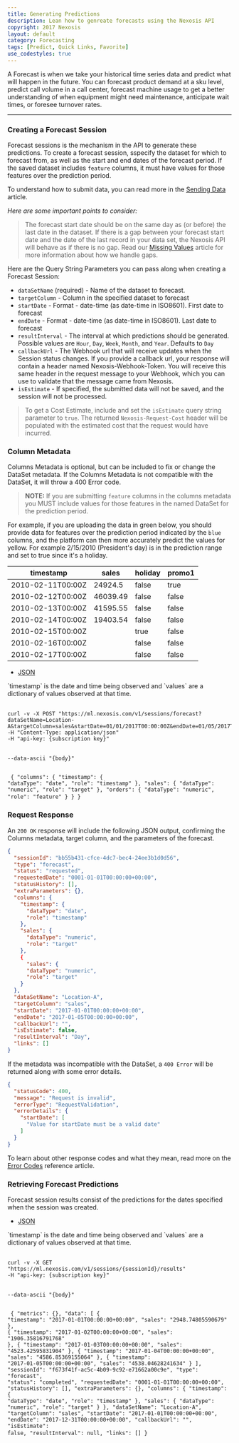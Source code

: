 ```yaml
---
title: Generating Predictions
description: Lean how to genreate forecasts using the Nexosis API
copyright: 2017 Nexosis 
layout: default
category: Forecasting
tags: [Predict, Quick Links, Favorite]
use_codestyles: true
---
```


A Forecast is when we take your historical time series data and predict what will happen in the future. You can forecast product demand at a sku level, predict call volume in a call center, forecast machine usage to get a better understanding of when equipment might need maintenance, anticipate wait times, or foresee turnover rates.

-----

### Creating a Forecast Session
Forecast sessions is the mechanism in the API to generate these predictions. To create a forecast session, sspecify the dataset for which to forecast from, as well as the start and end dates of the forecast period. If the saved dataset includes `feature` columns, it must have values for those features over the prediction period.

To understand how to submit data, you can read more in the [Sending Data](/guides/sendingdata) article.

*Here are some important points to consider:*
> The forecast start date should be on the same day as (or before) the last date in the dataset. If there is a gap between your forecast start date and the date of the last record in your data set, the Nexosis API will behave as if there is no gap. Read our [Missing Values](/guides/missingvalues) article for more information about how we handle gaps.


Here are the Query String Parameters you can pass along when creating a Forecast Session:
* `dataSetName` (required) - Name of the dataset to forecast. 
* `targetColumn` - Column in the specified dataset to forecast
* `startDate` - Format - date-time (as date-time in ISO8601). First date to forecast
* `endDate` - Format - date-time (as date-time in ISO8601). Last date to forecast
* `resultInterval` - The interval at which predictions should be generated. Possible values are `Hour`, `Day`, `Week`, `Month`, and `Year`. Defaults to `Day`
* `callbackUrl` - The Webhook url that will receive updates when the Session status changes. If you provide a callback url, your response will contain a header named Nexosis-Webhook-Token. You will receive this same header in the request message to your Webhook, which you can use to validate that the message came from Nexosis.
* `isEstimate` - If specified, the submitted data will not be saved, and the session will not be processed. 

> To get a Cost Estimate, include and set the `isEstimate` query string parameter to `true`. The returned `Nexosis-Request-Cost` header will be populated with the estimated cost that the request would have incurred.

### Column Metadata

Columns Metadata is optional, but can be included to fix or change the DataSet metadata. If the Columns Metadata is not compatible with the DataSet, it will throw a 400 Error code. 

> <b>NOTE:</b> If you are submitting `feature` columns in the columns metadata you MUST include values for those features in the named DataSet for the prediction period.

For example, if you are uploading the data in green below, you should provide data for features over the prediction period indicated by the `blue` columns, and the platform can then more accurately predict the values for yellow. For example 2/15/2010 (President's day) is in the prediction range and set to true since it's a holiday.

<table class="table table-bordered mb20">
    <thead>
        <tr>
            <th>timestamp</th>
            <th>sales</th>
            <th>holiday</th>
            <th>promo1</th>
        </tr>
    </thead>
    <tbody>
        <tr class="success">
            <td>2010-02-11T00:00Z</td>
            <td class="right">24924.5</td>
            <td>false</td>
            <td>true</td>
        </tr>
        <tr class="success">
            <td>2010-02-12T00:00Z</td>
            <td class="right">46039.49</td>
            <td>false</td>
            <td>false</td>
        </tr>
        <tr class="success">
            <td>2010-02-13T00:00Z</td>
            <td class="right">41595.55</td>
            <td>false</td>
            <td>false</td>
        </tr>
        <tr class="success">
            <td>2010-02-14T00:00Z</td>
            <td class="right">19403.54</td>
            <td>false</td>
            <td>false</td>
        </tr>
        <tr class="info">
            <td>2010-02-15T00:00Z</td>
            <td class="warning"></td>
            <td>true</td>
            <td>false</td>
        </tr>
        <tr class="info">
            <td>2010-02-16T00:00Z</td>
            <td class="warning"></td>
            <td>false</td>
            <td>false</td>
        </tr>
        <tr class="info">
            <td>2010-02-17T00:00Z</td>
            <td class="warning"></td>
            <td>false</td>
            <td>false</td>
        </tr>                
    </tbody>
</table>

<ul id="profileTabs" class="nav nav-tabs">
    <li class="active"><a href="#json" data-toggle="tab">JSON</a></li>
</ul>
<div class="tab-content">
    <div role="tabpanel" class="tab-pane active" id="json">
      <p>`timestamp` is the date and time being observed and `values` are a dictionary of values observed at that time.</p>
      <pre class="language-bash">
        <code class="language-bash code-toolbar">
curl -v -X POST "https://ml.nexosis.com/v1/sessions/forecast?dataSetName=Location-A&targetColumn=sales&startDate=01/01/2017T00:00:00Z&endDate=01/05/2017T00:00:00Z&resultInterval=day"
-H "Content-Type: application/json"
-H "api-key: {subscription key}"

--data-ascii "{body}"
        </code>
      </pre>
       <pre class="language-javascript">
          <code class="language-json code-toolbar">
{
  "columns": {
    "timestamp": {
      "dataType": "date",
      "role": "timestamp"
    },
    "sales": {
      "dataType": "numeric",
      "role": "target"
    },
    "orders": {
      "dataType": "numeric",
      "role": "feature"
    }
  }
}
        </code>
      </pre>
    </div>
</div>

### Request Response

An `200 OK` response will include the following JSON output, confirming the Columns metadata, target column, and the parameters of the forecast.

``` json
{
  "sessionId": "bb55b431-cfce-4dc7-bec4-24ee3b1d0d56",
  "type": "forecast",
  "status": "requested",
  "requestedDate": "0001-01-01T00:00:00+00:00",
  "statusHistory": [],
  "extraParameters": {},
  "columns": {
    "timestamp": {
      "dataType": "date",
      "role": "timestamp"
    },
    "sales": {
      "dataType": "numeric",
      "role": "target"
    },
    {
      "sales": {
      "dataType": "numeric",
      "role": "target"
    }
  },
  "dataSetName": "Location-A",
  "targetColumn": "sales",
  "startDate": "2017-01-01T00:00:00+00:00",
  "endDate": "2017-01-05T00:00:00+00:00",
  "callbackUrl": "",
  "isEstimate": false,
  "resultInterval": "Day",
  "links": []
}
```


If the metadata was incompatible with the DataSet, a `400 Error` will be returned along with some error details.

``` json
{
  "statusCode": 400,
  "message": "Request is invalid",
  "errorType": "RequestValidation",
  "errorDetails": {
    "startDate": [
      "Value for startDate must be a valid date"
    ]
  }
}
```

To learn about other response codes and what they mean, read more on the [Error Codes](/guides/errorcodes) reference article.

### Retrieving Forecast Predictions

Forecast session results consist of the predictions for the dates specified when the session was created.

<ul id="profileTabs" class="nav nav-tabs">
    <li class="active"><a href="#json" data-toggle="tab">JSON</a></li>
</ul>
<div class="tab-content">
    <div role="tabpanel" class="tab-pane active" id="json">
      <p>`timestamp` is the date and time being observed and `values` are a dictionary of values observed at that time.</p>
      <pre class="language-bash">
        <code class="language-bash code-toolbar">
curl -v -X GET "https://ml.nexosis.com/v1/sessions/{sessionId}/results"
-H "api-key: {subscription key}"

--data-ascii "{body}"
        </code>
        </pre>
       <pre class="language-javascript">
          <code class="language-json code-toolbar">
{
  "metrics": {},
  "data": [
    {
      "timestamp": "2017-01-01T00:00:00+00:00",
      "sales": "2948.74805590679"
    },
    {
      "timestamp": "2017-01-02T00:00:00+00:00",
      "sales": "1906.35816791768"
    },
    {
      "timestamp": "2017-01-03T00:00:00+00:00",
      "sales": "4523.42595831904"
    },
    {
      "timestamp": "2017-01-04T00:00:00+00:00",
      "sales": "4586.85369155064"
    },
    {
      "timestamp": "2017-01-05T00:00:00+00:00",
      "sales": "4538.04628241634"
    }
  ],
  "sessionId": "f673f41f-ac5c-4b09-9c92-e71662a00c9e",
  "type": "forecast",
  "status": "completed",
  "requestedDate": "0001-01-01T00:00:00+00:00",
  "statusHistory": [],
  "extraParameters": {},
  "columns": {
    "timestamp": {
      "dataType": "date",
      "role": "timestamp"
    },
    "sales": {
      "dataType": "numeric",
      "role": "target"
    }
  },
  "dataSetName": "Location-A",
  "targetColumn": "sales",
  "startDate": "2017-01-01T00:00:00+00:00",
  "endDate": "2017-12-31T00:00:00+00:00",
  "callbackUrl": "",
  "isEstimate": false,
  "resultInterval": null,
  "links": []
}
        </code>
      </pre>
    </div>
</div>

